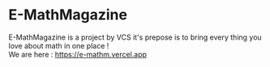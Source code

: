 # E-MathMagazine
E-MathMagazine is a project by VCS it's prepose is to bring every thing you love about math in one place !  
We are here : https://e-mathm.vercel.app
